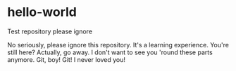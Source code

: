 # hello-world
Test repository please ignore

No seriously, please ignore this repository. It's a learning experience. You're still here? Actually, go away. I don't want to see you 'round these parts anymore. Git, boy! Git! I never loved you!
